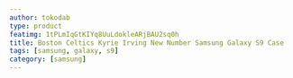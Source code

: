 ```yaml
---
author: tokodab
type: product
featimg: 1tPLmIqGtKIYq8UuLdokleARjBAU2sq0h
title: Boston Celtics Kyrie Irving New Number Samsung Galaxy S9 Case
tags: [samsung, galaxy, s9]
category: [samsung]
---
```

